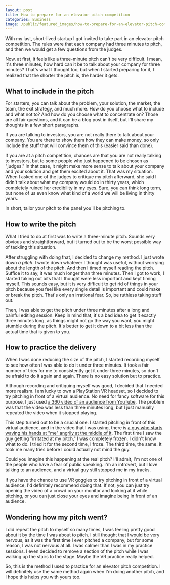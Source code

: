 ```yaml
---
layout: post
title: How to prepare for an elevator pitch competition
categories: Business
image: /public/featured_images/how-to-prepare-for-an-elevator-pitch-competition.jpg
---
```


With my last, short-lived startup I got invited to take part in an elevator pitch competition. The rules were that each company had three minutes to pitch, and then we would get a few questions from the judges.

Now, at first, it feels like a three-minute pitch can't be very difficult. I mean, it's three minutes, how hard can it be to talk about your company for three minutes? That's what I thought too, but when I started preparing for it, I realized that the shorter the pitch is, the harder it gets.

## What to include in the pitch
For starters, you can talk about the problem, your solution, the market, the team, the exit strategy, and much more. How do you choose what to include and what not to? And how do you choose what to concentrate on? Those are all fair questions, and it can be a blog post in itself, but I'll share my thoughts in a few short paragraphs.

If you are talking to investors, you are not really there to talk about your company. You are there to show them how they can make money, so only include the stuff that will convince them of this (easier said than done).

If you are at a pitch competition, chances are that you are not really talking to investors, but to some people who just happened to be chosen as "judges." In that case, it might make more sense to talk about your company and your solution and get them excited about it. That was my situation. When I asked one of the judges to critique my pitch afterward, she said I didn't talk about what my company would do in thirty years, which completely ruined her credibility in my eyes. Sure, you can think long term, but none of us even know what kind of a world we will be living in thirty years.

In short, tailor your pitch to the panel you'll be pitching to.

## How to write the pitch
What I tried to do at first was to write a three-minute pitch. Sounds very obvious and straightforward, but it turned out to be the worst possible way of tackling this situation.

After struggling with doing that, I decided to change my method. I just wrote down *a pitch*. I wrote down whatever I thought was useful, without worrying about the length of the pitch. And then I timed myself reading the pitch. Suffice it to say, it was much longer than three minutes. Then I got to work, I started taking out bits that I thought were less important and kept timing myself. This sounds easy, but it is very difficult to get rid of things in your pitch because you feel like every single detail is important and could make or break the pitch. That's only an irrational fear. So, be ruthless taking stuff out.

Then, I was able to get the pitch under three minutes after a long and painful editing session. Keep in mind that, it's a bad idea to get it exactly three minutes long, as things might not go the way you want, you might stumble during the pitch. It's better to get it down to a bit less than the actual time that is given to you.

## How to practice the delivery
When I was done reducing the size of the pitch, I started recording myself to see how often I was able to do it under three minutes. It took a fair number of tries for me to consistently get it under three minutes, so don't be afraid to do it again and again. There is no easy solution but to practice.

Although recording and critiquing myself was good, I decided that I needed more realism. I am lucky to own a PlayStation VR headset, so I decided to try pitching in front of a virtual audience. No need for fancy software for this purpose, I just used [a 360 video of an audience from YouTube](https://www.youtube.com/watch?v=5tTUpe-RDqA). The problem was that the video was less than three minutes long, but I just manually repeated the video when it stopped playing.

This step turned out to be a crucial one. I started pitching in front of this virtual audience, and in the video that I was using, there is [a guy who starts waving his hands at "me" angrily at the middle of it](https://youtu.be/5tTUpe-RDqA?t=28). The first time I saw the guy getting "irritated at my pitch," I was completely frozen. I didn't know what to do. I tried it for the second time, I froze. The third time, the same. It took me many tries before I could actually not mind the guy.

Could you imagine this happening at the real pitch? I'll admit, I'm not one of the people who have a fear of public speaking. I'm an introvert, but I love talking to an audience, and a virtual guy still stopped me in my tracks.

If you have the chance to use VR goggles to try pitching in front of a virtual audience, I'd definitely recommend doing that. If not, you can just try opening the video of a crowd on your monitor and looking at it while pitching, or you can just close your eyes and imagine being in front of an audience.

## Wondering how my pitch went?
I did repeat the pitch to myself so many times, I was feeling pretty good about it by the time I was about to pitch. I still thought that I would be very nervous, as it was the first time I ever pitched a company, but for some reason, I was not nervous at all. I was calmer than I was in my practice sessions. I even decided to remove a section of the pitch while I was walking up the stairs to the stage. Maybe the VR practice really helped.

So, this is the method I used to practice for an elevator pitch competition. I will definitely use the same method again when I'm doing another pitch, and I hope this helps you with yours too.
